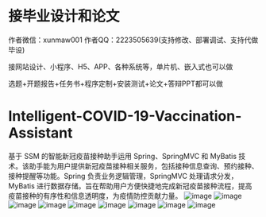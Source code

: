 # 接毕业设计和论文
作者微信：xunmaw001  作者QQ：2223505639(支持修改、部署调试、支持代做毕设)

接网站设计、小程序、H5、APP、各种系统等，单片机、嵌入式也可以做

选题+开题报告+任务书+程序定制+安装测试+论文+答辩PPT都可以做
# Intelligent-COVID-19-Vaccination-Assistant
基于 SSM 的智能新冠疫苗接种助手运用 Spring、SpringMVC 和 MyBatis 技术。该助手能为用户提供新冠疫苗接种相关服务，包括接种信息查询、预约接种、接种提醒等功能。Spring 负责业务逻辑管理，SpringMVC 处理请求分发，MyBatis 进行数据存储。旨在帮助用户方便快捷地完成新冠疫苗接种流程，提高疫苗接种的有序性和信息透明度，为疫情防控贡献力量。
![image](https://github.com/user-attachments/assets/a33386b2-e8af-4dee-b466-4823934501cd)
![image](https://github.com/user-attachments/assets/b34253ee-771c-46e7-9437-49718ad97db4)
![image](https://github.com/user-attachments/assets/27609379-c943-45a2-8620-9436960f856b)
![image](https://github.com/user-attachments/assets/5c1d0102-ab29-4334-a5d8-7d82d0ec4cce)
![image](https://github.com/user-attachments/assets/2ab18af1-0203-47de-8d43-32eb56b932ad)
![image](https://github.com/user-attachments/assets/6c8a2997-67f7-4727-9eec-123f57d133eb)
![image](https://github.com/user-attachments/assets/bf9a991e-e564-4cc5-86d2-397dd681ade0)
![image](https://github.com/user-attachments/assets/aefd8cf3-5b9e-4e25-838a-cdce17bb53f2)
![image](https://github.com/user-attachments/assets/9ca24a2d-2f8f-409d-befc-dd4c189ac564)
